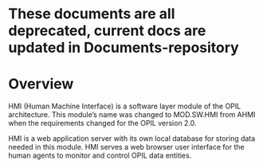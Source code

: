 # These documents are all deprecated, current docs are updated in Documents-repository

# Overview

HMI (Human Machine Interface) is a software layer module of the OPIL architecture. This module’s name was changed to MOD.SW.HMI from AHMI when the requirements changed for the OPIL version 2.0.

HMI is a web application server with its own local database for storing data needed in this module. HMI serves a web browser user interface for the human agents to monitor and control OPIL data entities.
